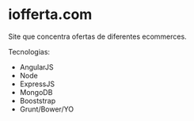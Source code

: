 iofferta.com
========

Site que concentra ofertas de diferentes ecommerces.

Tecnologias:

* AngularJS
* Node
* ExpressJS
* MongoDB
* Booststrap
* Grunt/Bower/YO
